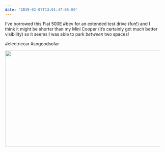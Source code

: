 ```yaml
---
date: '2019-02-07T13:01:47-05:00'
---
```

I’ve borrowed this Fiat 500E #bev for an extended test drive (fun!) and I think it might be shorter than my Mini Cooper (it’s certainly got much better visibility) so it seems I was able to park *between* two spaces!

#electriccar #sogoodsofar

<img src="/posts/uploads/2019/c01d68dff3.jpg" width="600" height="313" alt="" />
